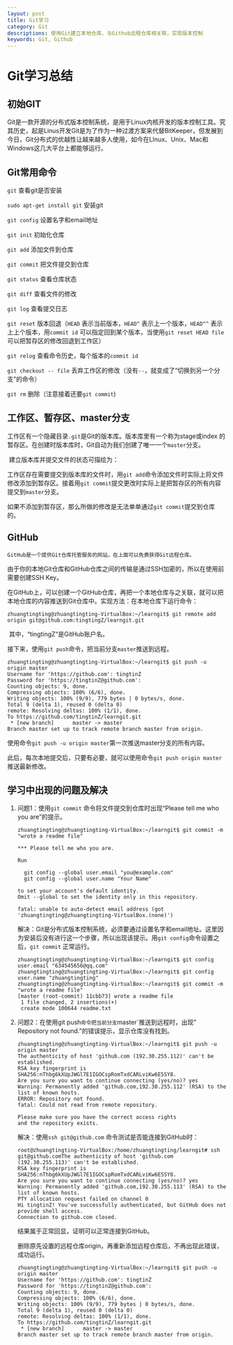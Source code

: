 ```yaml
---
layout: post
title: Git学习
category: Git
descriptions: 使用Git建立本地仓库，与Github远程仓库相关联，实现版本控制
keywords: Git, Github 
---
```


# Git学习总结

## 初始GIT

​	Git是一款开源的分布式版本控制系统，是用于Linux内核开发的版本控制工具。究其历史，起是Linus开发Git是为了作为一种过渡方案来代替BitKeeper，但发展到今日，Git分布式的优越性让越来越多人使用，如今在LInux、Unix、Mac和Windows这几大平台上都能够运行。

<!-- more --> 

## Git常用命令

`git` 查看git是否安装

`sudo apt-get install git` 安装git

`git config` 设置名字和email地址

`git init` 初始化仓库 

`git add` 添加文件到仓库

`git commit` 把文件提交到仓库

`git status` 查看仓库状态

`git diff` 查看文件的修改

`git log` 查看提交日志

`git reset` 版本回退（`HEAD` 表示当前版本，`HEAD^` 表示上一个版本，`HEAD^^` 表示上上个版本，用`commit id` 可以指定回到某个版本，当使用`git reset HEAD file`可以把暂存区的修改回退到工作区）

`git relog` 查看命令历史，每个版本的`commit id` 

`git checkout -- file` 丢弃工作区的修改（没有`--`，就变成了“切换到另一个分支”的命令）

`git rm` 删除（注意接着还要`git commit`)

## 工作区、暂存区、master分支

​	工作区有一个隐藏目录`.git`是Git的版本库。版本库里有一个称为stage或index 的暂存区。在创建时版本库时，Git自动为我们创建了唯一一个`master`分支。

​	建立版本库并提交文件的状态可描绘为：

​	工作区存在需要提交到版本库的文件时，用`git add`命令添加文件时实际上将文件修改添加到暂存区。接着用`git commit`提交更改时实际上是把暂存区的所有内容提交到`master`分支。

​	如果不添加到暂存区，那么所做的修改是无法单单通过`git commit`提交到仓库的。

## GitHub

 	GitHub是一个提供Git仓库托管服务的网站，在上面可以免费获得Git远程仓库。

​	由于你的本地Git仓库和GitHub仓库之间的传输是通过SSH加密的，所以在使用前需要创建SSH Key。

​	在GitHub上，可以创建一个GitHub仓库，再把一个本地仓库与之关联，就可以把本地仓库的内容推送到Git仓库中。实现方法：在本地仓库下运行命令：

```
zhuangtingting@zhuangtingting-VirtualBox:~/learngit$ git remote add origin git@github.com:tingtingZ/learngit.git
```

​	其中，“tingtingZ“是GitHub账户名。

​	接下来，使用`git push`命令，把当前分支`master`推送到远程。

```
zhuangtingting@zhuangtingting-VirtualBox:~/learngit$ git push -u origin master
Username for 'https://github.com': tingtinZ
Password for 'https://tingtinZ@github.com': 
Counting objects: 9, done.
Compressing objects: 100% (6/6), done.
Writing objects: 100% (9/9), 779 bytes | 0 bytes/s, done.
Total 9 (delta 1), reused 0 (delta 0)
remote: Resolving deltas: 100% (1/1), done.
To https://github.com/tingtinZ/learngit.git
 * [new branch]      master -> master
Branch master set up to track remote branch master from origin.
```

​	使用命令`git push -u origin master`第一次推送master分支的所有内容。

​	此后，每次本地提交后，只要有必要，就可以使用命令`git push origin master`推送最新修改。



## 学习中出现的问题及解决

1. 问题1：使用`git commit` 命令将文件提交到仓库时出现“Please tell me who you are”的提示。

   ```
   zhuangtingting@zhuangtingting-VirtualBox:~/learngit$ git commit -m "wrote a readme file"

   *** Please tell me who you are.

   Run

     git config --global user.email "you@example.com"
     git config --global user.name "Your Name"

   to set your account's default identity.
   Omit --global to set the identity only in this repository.

   fatal: unable to auto-detect email address (got 'zhuangtingting@zhuangtingting-VirtualBox.(none)')
   ```

   解决：Git是分布式版本控制系统，必须要通过设置名字和email地址。这里因为安装后没有进行这一个步骤，所以出现该提示。用`git config`命令设置之后，`git commit` 正常运行。

   ```
   zhuangtingting@zhuangtingting-VirtualBox:~/learngit$ git config user.email "634545656@qq.com"
   zhuangtingting@zhuangtingting-VirtualBox:~/learngit$ git config user.name "zhuangtingting"
   zhuangtingting@zhuangtingting-VirtualBox:~/learngit$ git commit -m "wrote a readme file"
   [master (root-commit) 11cbb73] wrote a readme file
    1 file changed, 2 insertions(+)
    create mode 100644 readme.txt
   ```

2. 问题2：在使用git push`命令把当前分支`master`推送到远程时，出现” Repository not found.”的错误提示，显示仓库没有找到。

   ```
   zhuangtingting@zhuangtingting-VirtualBox:~/learngit$ git push -u origin master
   The authenticity of host 'github.com (192.30.255.112)' can't be established.
   RSA key fingerprint is SHA256:nThbg6kXUpJWGl7E1IGOCspRomTxdCARLviKw6E5SY8.
   Are you sure you want to continue connecting (yes/no)? yes
   Warning: Permanently added 'github.com,192.30.255.112' (RSA) to the list of known hosts.
   ERROR: Repository not found.
   fatal: Could not read from remote repository.

   Please make sure you have the correct access rights
   and the repository exists.
   ```

   解决：使用`ssh git@github.com` 命令测试是否能连接到GitHub时：

   ```
   root@zhuangtingting-VirtualBox:/home/zhuangtingting/learngit# ssh git@github.comThe authenticity of host 'github.com (192.30.255.113)' can't be established.
   RSA key fingerprint is SHA256:nThbg6kXUpJWGl7E1IGOCspRomTxdCARLviKw6E5SY8.
   Are you sure you want to continue connecting (yes/no)? yes
   Warning: Permanently added 'github.com,192.30.255.113' (RSA) to the list of known hosts.
   PTY allocation request failed on channel 0
   Hi tingtinZ! You've successfully authenticated, but GitHub does not provide shell access.
   Connection to github.com closed.
   ```

   结果属于正常回显，证明可以正常连接到GitHub。

   删除原先设置的远程仓库origin，再重新添加远程仓库后，不再出现此错误，成功运行。

   ```
   zhuangtingting@zhuangtingting-VirtualBox:~/learngit$ git push -u origin master
   Username for 'https://github.com': tingtinZ
   Password for 'https://tingtinZ@github.com': 
   Counting objects: 9, done.
   Compressing objects: 100% (6/6), done.
   Writing objects: 100% (9/9), 779 bytes | 0 bytes/s, done.
   Total 9 (delta 1), reused 0 (delta 0)
   remote: Resolving deltas: 100% (1/1), done.
   To https://github.com/tingtinZ/learngit.git
    * [new branch]      master -> master
   Branch master set up to track remote branch master from origin.
   ```

   ​





